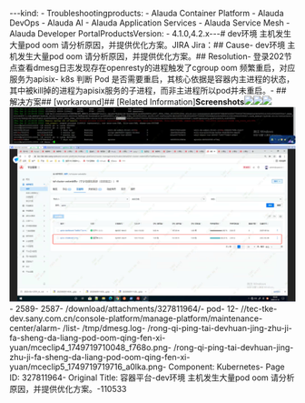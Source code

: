 ---kind:   - Troubleshootingproducts:    - Alauda Container Platform   - Alauda DevOps   - Alauda AI   - Alauda Application Services   - Alauda Service Mesh   - Alauda Developer PortalProductsVersion:   - 4.1.0,4.2.x---<!-- A type of document that involves encountering a fault, diag...it, performing root cause analysis, and providing solutions. --># dev环境 主机发生大量pod oom 请分析原因，并提供优化方案。JIRA Jira：## Cause- dev环境 主机发生大量pod oom 请分析原因，并提供优化方案。## Resolution- 登录202节点查看dmesg日志发现存在openresty的进程触发了cgroup oom 频繁重启，对应服务为apisix- k8s 判断 Pod 是否需要重启，其核心依据是容器内主进程的状态，其中被kill掉的进程为apisix服务的子进程，而非主进程所以pod并未重启。- ## 解决方案## [workaround]## [Related Information]**Screenshots**![](/download/attachments/327811964/%25E5%259B%25BE%25E7%2589%2587.png?version=1&modificationDate=1754636422000&api=v2)![](/download/attachments/327811964/%25E5%259B%25BE%25E7%2589%2587.png?version=1&modificationDate=1754636422000&api=v2)![](/download/attachments/327811964/%25E5%259B%25BE%25E7%2589%2587.png?version=1&modificationDate=1754636422000&api=v2)![](assets/rong-qi-ping-tai-devhuan-jing-zhu-ji-fa-sheng-da-liang-pod-oom-qing-fen-xi-yuan/mceclip4_1749719710048_f768o.png)![](assets/rong-qi-ping-tai-devhuan-jing-zhu-ji-fa-sheng-da-liang-pod-oom-qing-fen-xi-yuan/mceclip5_1749719719716_a0lka.png)- 2589- 2587- /download/attachments/327811964/- pod- 12- //tec-tke-dev.sany.com.cn/console-platform/manage-platform/maintenance-center/alarm- /list- /tmp/dmesg.log- /rong-qi-ping-tai-devhuan-jing-zhu-ji-fa-sheng-da-liang-pod-oom-qing-fen-xi-yuan/mceclip4_1749719710048_f768o.png- /rong-qi-ping-tai-devhuan-jing-zhu-ji-fa-sheng-da-liang-pod-oom-qing-fen-xi-yuan/mceclip5_1749719719716_a0lka.png- Component: Kubernetes- Page ID: 327811964- Original Title: 容器平台-dev环境 主机发生大量pod oom 请分析原因，并提供优化方案。-110533